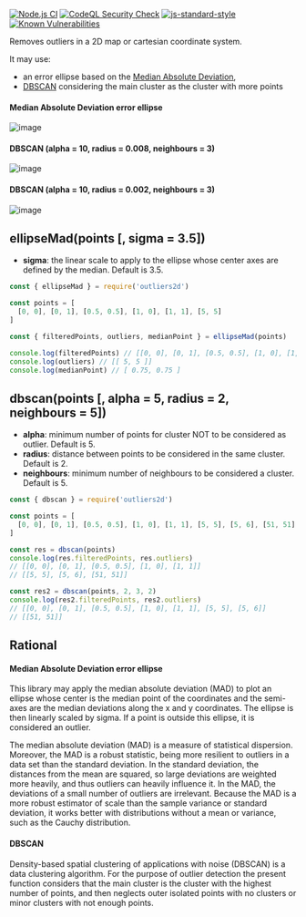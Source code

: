 [![Node.js CI](https://github.com/jfoclpf/outliers2d/actions/workflows/node.js.yml/badge.svg)](https://github.com/jfoclpf/outliers2d/actions/workflows/node.js.yml)
[![CodeQL Security Check](https://github.com/jfoclpf/outliers2d/actions/workflows/codeql.yml/badge.svg)](https://github.com/jfoclpf/outliers2d/actions/workflows/codeql.yml)
[![js-standard-style](https://img.shields.io/badge/code%20style-standard-brightgreen.svg)](https://standardjs.com/)
[![Known Vulnerabilities](https://snyk.io/test/github/jfoclpf/outliers2d/badge.svg)](https://snyk.io/test/github/jfoclpf/outliers2d)


Removes outliers in a 2D map or cartesian coordinate system.

It may use:

- an error ellipse based on the [Median Absolute Deviation](https://en.wikipedia.org/wiki/Median_absolute_deviation),
- [DBSCAN](https://en.wikipedia.org/wiki/DBSCAN) considering the main cluster as the cluster with more points

#### Median Absolute Deviation error ellipse
![image](https://user-images.githubusercontent.com/3984909/188286763-21dbf76d-3968-4618-9f8c-83a7e3cbee13.png)

#### DBSCAN (alpha = 10, radius = 0.008, neighbours = 3)
![image](https://user-images.githubusercontent.com/3984909/189483575-92710926-7dc0-462d-abd5-c040ff23342a.png)

#### DBSCAN (alpha = 10, radius = 0.002, neighbours = 3)
![image](https://user-images.githubusercontent.com/3984909/189502833-f79119c6-e9c9-4ca8-9077-9250d74f812b.png)




## ellipseMad(points [, sigma = 3.5])

 - **sigma**: the linear scale to apply to the ellipse whose center axes are defined by the median. Default is 3.5.

```js
const { ellipseMad } = require('outliers2d')

const points = [
  [0, 0], [0, 1], [0.5, 0.5], [1, 0], [1, 1], [5, 5]
]

const { filteredPoints, outliers, medianPoint } = ellipseMad(points)

console.log(filteredPoints) // [[0, 0], [0, 1], [0.5, 0.5], [1, 0], [1, 1]]
console.log(outliers) // [[ 5, 5 ]]
console.log(medianPoint) // [ 0.75, 0.75 ]
```

## dbscan(points [, alpha = 5, radius = 2, neighbours = 5])

 - **alpha**: minimum number of points for cluster NOT to be considered as outlier. Default is 5.
 - **radius**: distance between points to be considered in the same cluster. Default is 2.
 - **neighbours**: minimum number of neighbours to be considered a cluster. Default is 5.

```js
const { dbscan } = require('outliers2d')

const points = [
  [0, 0], [0, 1], [0.5, 0.5], [1, 0], [1, 1], [5, 5], [5, 6], [51, 51]
]

const res = dbscan(points)
console.log(res.filteredPoints, res.outliers)
// [[0, 0], [0, 1], [0.5, 0.5], [1, 0], [1, 1]]
// [[5, 5], [5, 6], [51, 51]]

const res2 = dbscan(points, 2, 3, 2)
console.log(res2.filteredPoints, res2.outliers)
// [[0, 0], [0, 1], [0.5, 0.5], [1, 0], [1, 1], [5, 5], [5, 6]]
// [[51, 51]]
```

## Rational
#### Median Absolute Deviation error ellipse

This library may apply the median absolute deviation (MAD) to plot an ellipse whose center is the median point of the coordinates and the semi-axes are the median deviations along the x and y coordinates. The ellipse is then linearly scaled by sigma. If a point is outside this ellipse, it is considered an outlier.

The median absolute deviation (MAD) is a measure of statistical dispersion. Moreover, the MAD is a robust statistic, being more resilient to outliers in a data set than the standard deviation. In the standard deviation, the distances from the mean are squared, so large deviations are weighted more heavily, and thus outliers can heavily influence it. In the MAD, the deviations of a small number of outliers are irrelevant. Because the MAD is a more robust estimator of scale than the sample variance or standard deviation, it works better with distributions without a mean or variance, such as the Cauchy distribution.

#### DBSCAN

Density-based spatial clustering of applications with noise (DBSCAN) is a data clustering algorithm. For the purpose of outlier detection the present function considers that the main cluster is the cluster with the highest number of points, and then neglects outer isolated points with no clusters or minor clusters with not enough points.
